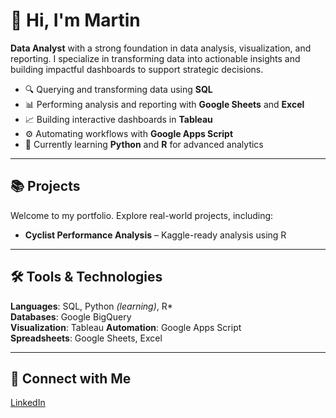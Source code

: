 # 👋 Hi, I'm Martin

**Data Analyst** with a strong foundation in data analysis, visualization, and reporting. I specialize in transforming data into actionable insights and building impactful dashboards to support strategic decisions.

- 🔍 Querying and transforming data using **SQL**
- 📊 Performing analysis and reporting with **Google Sheets** and **Excel**
- 📈 Building interactive dashboards in **Tableau**
- ⚙️ Automating workflows with **Google Apps Script**
- 🧠 Currently learning **Python** and **R** for advanced analytics

---

## 📚 Projects

Welcome to my portfolio. Explore real-world projects, including:

- **Cyclist Performance Analysis** – Kaggle-ready analysis using R  

---

## 🛠️ Tools & Technologies

**Languages**: SQL, Python *(learning)*, R*  
**Databases**: Google BigQuery  
**Visualization**: Tableau 
**Automation**: Google Apps Script  
**Spreadsheets**: Google Sheets, Excel

---

## 👔 Connect with Me

[LinkedIn](https://www.linkedin.com/in/martinruchtein/)  


